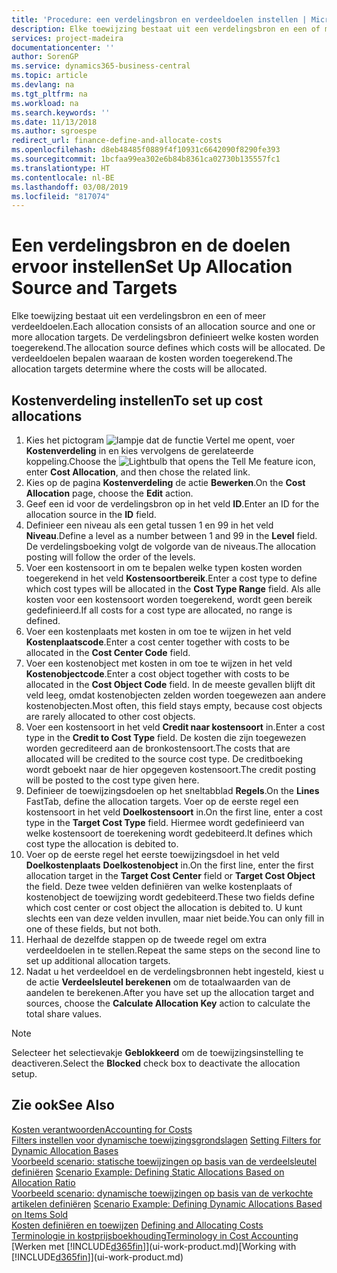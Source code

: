 ```yaml
---
title: 'Procedure: een verdelingsbron en verdeeldoelen instellen | Microsoft Docs'
description: Elke toewijzing bestaat uit een verdelingsbron en een of meer verdeeldoelen. De verdelingsbron definieert welke kosten worden toegerekend. De verdeeldoelen bepalen waaraan de kosten worden toegerekend.
services: project-madeira
documentationcenter: ''
author: SorenGP
ms.service: dynamics365-business-central
ms.topic: article
ms.devlang: na
ms.tgt_pltfrm: na
ms.workload: na
ms.search.keywords: ''
ms.date: 11/13/2018
ms.author: sgroespe
redirect_url: finance-define-and-allocate-costs
ms.openlocfilehash: d8eb48485f0889f4f10931c6642090f8290fe393
ms.sourcegitcommit: 1bcfaa99ea302e6b84b8361ca02730b135557fc1
ms.translationtype: HT
ms.contentlocale: nl-BE
ms.lasthandoff: 03/08/2019
ms.locfileid: "817074"
---
```

# <a name="set-up-allocation-source-and-targets"></a><span data-ttu-id="36d01-105">Een verdelingsbron en de doelen ervoor instellen</span><span class="sxs-lookup"><span data-stu-id="36d01-105">Set Up Allocation Source and Targets</span></span>
<span data-ttu-id="36d01-106">Elke toewijzing bestaat uit een verdelingsbron en een of meer verdeeldoelen.</span><span class="sxs-lookup"><span data-stu-id="36d01-106">Each allocation consists of an allocation source and one or more allocation targets.</span></span> <span data-ttu-id="36d01-107">De verdelingsbron definieert welke kosten worden toegerekend.</span><span class="sxs-lookup"><span data-stu-id="36d01-107">The allocation source defines which costs will be allocated.</span></span> <span data-ttu-id="36d01-108">De verdeeldoelen bepalen waaraan de kosten worden toegerekend.</span><span class="sxs-lookup"><span data-stu-id="36d01-108">The allocation targets determine where the costs will be allocated.</span></span>  

## <a name="to-set-up-cost-allocations"></a><span data-ttu-id="36d01-109">Kostenverdeling instellen</span><span class="sxs-lookup"><span data-stu-id="36d01-109">To set up cost allocations</span></span>  
1.  <span data-ttu-id="36d01-110">Kies het pictogram ![lampje dat de functie Vertel me opent](media/ui-search/search_small.png "Vertel me wat u wilt doen"), voer **Kostenverdeling** in en kies vervolgens de gerelateerde koppeling.</span><span class="sxs-lookup"><span data-stu-id="36d01-110">Choose the ![Lightbulb that opens the Tell Me feature](media/ui-search/search_small.png "Tell me what you want to do") icon, enter **Cost Allocation**, and then chose the related link.</span></span>  
2.  <span data-ttu-id="36d01-111">Kies op de pagina **Kostenverdeling** de actie **Bewerken**.</span><span class="sxs-lookup"><span data-stu-id="36d01-111">On the **Cost Allocation** page, choose the **Edit** action.</span></span>  
3.  <span data-ttu-id="36d01-112">Geef een id voor de verdelingsbron op in het veld **ID**.</span><span class="sxs-lookup"><span data-stu-id="36d01-112">Enter an ID for the allocation source in the **ID** field.</span></span>  
4.  <span data-ttu-id="36d01-113">Definieer een niveau als een getal tussen 1 en 99 in het veld **Niveau**.</span><span class="sxs-lookup"><span data-stu-id="36d01-113">Define a level as a number between 1 and 99 in the **Level** field.</span></span> <span data-ttu-id="36d01-114">De verdelingsboeking volgt de volgorde van de niveaus.</span><span class="sxs-lookup"><span data-stu-id="36d01-114">The allocation posting will follow the order of the levels.</span></span>  
5.  <span data-ttu-id="36d01-115">Voer een kostensoort in om te bepalen welke typen kosten worden toegerekend in het veld **Kostensoortbereik**.</span><span class="sxs-lookup"><span data-stu-id="36d01-115">Enter a cost type to define which cost types will be allocated in the **Cost Type Range** field.</span></span> <span data-ttu-id="36d01-116">Als alle kosten voor een kostensoort worden toegerekend, wordt geen bereik gedefinieerd.</span><span class="sxs-lookup"><span data-stu-id="36d01-116">If all costs for a cost type are allocated, no range is defined.</span></span>  
6.  <span data-ttu-id="36d01-117">Voer een kostenplaats met kosten in om toe te wijzen in het veld **Kostenplaatscode**.</span><span class="sxs-lookup"><span data-stu-id="36d01-117">Enter a cost center together with costs to be allocated in the **Cost Center Code** field.</span></span>  
7.  <span data-ttu-id="36d01-118">Voer een kostenobject met kosten in om toe te wijzen in het veld **Kostenobjectcode**.</span><span class="sxs-lookup"><span data-stu-id="36d01-118">Enter a cost object together with costs to be allocated in the **Cost Object Code** field.</span></span> <span data-ttu-id="36d01-119">In de meeste gevallen blijft dit veld leeg, omdat kostenobjecten zelden worden toegewezen aan andere kostenobjecten.</span><span class="sxs-lookup"><span data-stu-id="36d01-119">Most often, this field stays empty, because cost objects are rarely allocated to other cost objects.</span></span>  
8.  <span data-ttu-id="36d01-120">Voer een kostensoort in het veld **Credit naar kostensoort** in.</span><span class="sxs-lookup"><span data-stu-id="36d01-120">Enter a cost type in the **Credit to Cost Type** field.</span></span> <span data-ttu-id="36d01-121">De kosten die zijn toegewezen worden gecrediteerd aan de bronkostensoort.</span><span class="sxs-lookup"><span data-stu-id="36d01-121">The costs that are allocated will be credited to the source cost type.</span></span> <span data-ttu-id="36d01-122">De creditboeking wordt geboekt naar de hier opgegeven kostensoort.</span><span class="sxs-lookup"><span data-stu-id="36d01-122">The credit posting will be posted to the cost type given here.</span></span>  
9. <span data-ttu-id="36d01-123">Definieer de toewijzingsdoelen op het sneltabblad **Regels**.</span><span class="sxs-lookup"><span data-stu-id="36d01-123">On the **Lines** FastTab, define the allocation targets.</span></span> <span data-ttu-id="36d01-124">Voer op de eerste regel een kostensoort in het veld **Doelkostensoort** in.</span><span class="sxs-lookup"><span data-stu-id="36d01-124">On the first line, enter a cost type in the **Target Cost Type** field.</span></span> <span data-ttu-id="36d01-125">Hiermee wordt gedefinieerd van welke kostensoort de toerekening wordt gedebiteerd.</span><span class="sxs-lookup"><span data-stu-id="36d01-125">It defines which cost type the allocation is debited to.</span></span>  
10. <span data-ttu-id="36d01-126">Voer op de eerste regel het eerste toewijzingsdoel in het veld **Doelkostenplaats** **Doelkostenobject** in.</span><span class="sxs-lookup"><span data-stu-id="36d01-126">On the first line, enter the first allocation target in the **Target Cost Center** field or **Target Cost Object** the field.</span></span> <span data-ttu-id="36d01-127">Deze twee velden definiëren van welke kostenplaats of kostenobject de toewijzing wordt gedebiteerd.</span><span class="sxs-lookup"><span data-stu-id="36d01-127">These two fields define which cost center or cost object the allocation is debited to.</span></span> <span data-ttu-id="36d01-128">U kunt slechts een van deze velden invullen, maar niet beide.</span><span class="sxs-lookup"><span data-stu-id="36d01-128">You can only fill in one of these fields, but not both.</span></span>  
11. <span data-ttu-id="36d01-129">Herhaal de dezelfde stappen op de tweede regel om extra verdeeldoelen in te stellen.</span><span class="sxs-lookup"><span data-stu-id="36d01-129">Repeat the same steps on the second line to set up additional allocation targets.</span></span>  
12. <span data-ttu-id="36d01-130">Nadat u het verdeeldoel en de verdelingsbronnen hebt ingesteld, kiest u de actie **Verdeelsleutel berekenen** om de totaalwaarden van de aandelen te berekenen.</span><span class="sxs-lookup"><span data-stu-id="36d01-130">After you have set up the allocation target and sources, choose the **Calculate Allocation Key** action to calculate the total share values.</span></span>  

> [!NOTE]  
>  <span data-ttu-id="36d01-131">Selecteer het selectievakje **Geblokkeerd** om de toewijzingsinstelling te deactiveren.</span><span class="sxs-lookup"><span data-stu-id="36d01-131">Select the **Blocked** check box to deactivate the allocation setup.</span></span>  

## <a name="see-also"></a><span data-ttu-id="36d01-132">Zie ook</span><span class="sxs-lookup"><span data-stu-id="36d01-132">See Also</span></span>  
[<span data-ttu-id="36d01-133">Kosten verantwoorden</span><span class="sxs-lookup"><span data-stu-id="36d01-133">Accounting for Costs</span></span>](finance-manage-cost-accounting.md)  
 <span data-ttu-id="36d01-134">[Filters instellen voor dynamische toewijzingsgrondslagen](finance-setting-filters-for-dynamic-allocation-bases.md) </span><span class="sxs-lookup"><span data-stu-id="36d01-134">[Setting Filters for Dynamic Allocation Bases](finance-setting-filters-for-dynamic-allocation-bases.md) </span></span>  
 <span data-ttu-id="36d01-135">[Voorbeeld scenario: statische toewijzingen op basis van de verdeelsleutel definiëren](finance-scenario-example-defining-static-allocations-based-on-allocation-ratio.md) </span><span class="sxs-lookup"><span data-stu-id="36d01-135">[Scenario Example: Defining Static Allocations Based on Allocation Ratio](finance-scenario-example-defining-static-allocations-based-on-allocation-ratio.md) </span></span>  
 <span data-ttu-id="36d01-136">[Voorbeeld scenario: dynamische toewijzingen op basis van de verkochte artikelen definiëren](finance-scenario-example-defining-dynamic-allocations-based-on-items-sold.md) </span><span class="sxs-lookup"><span data-stu-id="36d01-136">[Scenario Example: Defining Dynamic Allocations Based on Items Sold](finance-scenario-example-defining-dynamic-allocations-based-on-items-sold.md) </span></span>  
 <span data-ttu-id="36d01-137">[Kosten definiëren en toewijzen](finance-define-and-allocate-costs.md) </span><span class="sxs-lookup"><span data-stu-id="36d01-137">[Defining and Allocating Costs](finance-define-and-allocate-costs.md) </span></span>  
 [<span data-ttu-id="36d01-138">Terminologie in kostprijsboekhouding</span><span class="sxs-lookup"><span data-stu-id="36d01-138">Terminology in Cost Accounting</span></span>](finance-terminology-in-cost-accounting.md)  
 <span data-ttu-id="36d01-139">[Werken met [!INCLUDE[d365fin](includes/d365fin_md.md)]](ui-work-product.md)</span><span class="sxs-lookup"><span data-stu-id="36d01-139">[Working with [!INCLUDE[d365fin](includes/d365fin_md.md)]](ui-work-product.md)</span></span>
